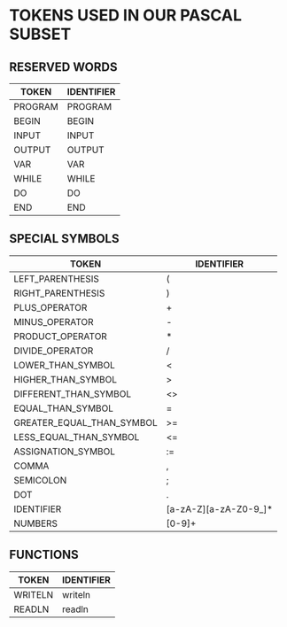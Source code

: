 # TOKENS USED IN OUR PASCAL SUBSET

## RESERVED WORDS

| TOKEN | IDENTIFIER |
| ----- | ---------- |
| PROGRAM | PROGRAM  |
| BEGIN | BEGIN |
| INPUT | INPUT |
| OUTPUT | OUTPUT |
| VAR | VAR |
| WHILE | WHILE |
| DO | DO |
| END | END |

## SPECIAL SYMBOLS

| TOKEN | IDENTIFIER |
| ----- | ---------- |
| LEFT_PARENTHESIS | ( |
| RIGHT_PARENTHESIS | ) |
| PLUS_OPERATOR | + |
| MINUS_OPERATOR | - |
| PRODUCT_OPERATOR | * |
| DIVIDE_OPERATOR | / |
| LOWER_THAN_SYMBOL | < |
| HIGHER_THAN_SYMBOL | > |
| DIFFERENT_THAN_SYMBOL | <> |
| EQUAL_THAN_SYMBOL | = |
| GREATER_EQUAL_THAN_SYMBOL | >= |
| LESS_EQUAL_THAN_SYMBOL | <= |
| ASSIGNATION_SYMBOL | := |
| COMMA | , |
| SEMICOLON | ; |
| DOT | . |
| IDENTIFIER | [a-zA-Z][a-zA-Z0-9_]* |
| NUMBERS | [0-9]+ |

## FUNCTIONS

| TOKEN | IDENTIFIER |
| ----- | ---------- |
| WRITELN | writeln |
| READLN | readln |

